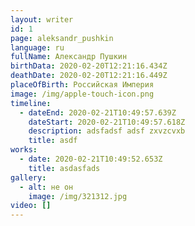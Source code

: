 ```yaml
---
layout: writer
id: 1
page: aleksandr_pushkin
language: ru
fullName: Александр Пушкин
birthData: 2020-02-20T12:21:16.434Z
deathDate: 2020-02-20T12:21:16.449Z
placeOfBirth: Российская Империя
image: /img/apple-touch-icon.png
timeline:
  - dateEnd: 2020-02-21T10:49:57.639Z
    dateStart: 2020-02-21T10:49:57.618Z
    description: adsfadsf adsf zxvzcvxb
    title: asdf
works:
  - date: 2020-02-21T10:49:52.653Z
    title: asdasfads
gallery:
  - alt: не он
    image: /img/321312.jpg
video: []
---
```


